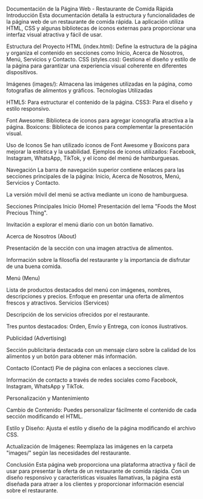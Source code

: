 Documentación de la Página Web - Restaurante de Comida Rápida
Introducción
Esta documentación detalla la estructura y funcionalidades de la página web de un restaurante de comida rápida. La aplicación utiliza HTML, CSS y algunas bibliotecas de iconos externas para proporcionar una interfaz visual atractiva y fácil de usar.

Estructura del Proyecto
HTML (index.html): Define la estructura de la página y organiza el contenido en secciones como Inicio, Acerca de Nosotros, Menú, Servicios y Contacto.
CSS (styles.css): Gestiona el diseño y estilo de la página para garantizar una experiencia visual coherente en diferentes dispositivos.


Imágenes (images/): Almacena las imágenes utilizadas en la página, como fotografías de alimentos y gráficos.
Tecnologías Utilizadas

HTML5: Para estructurar el contenido de la página.
CSS3: Para el diseño y estilo responsivo.

Font Awesome: Biblioteca de iconos para agregar iconografía atractiva a la página.
Boxicons: Biblioteca de iconos para complementar la presentación visual.

Uso de Iconos
Se han utilizado íconos de Font Awesome y Boxicons para mejorar la estética y la usabilidad.
Ejemplos de iconos utilizados: Facebook, Instagram, WhatsApp, TikTok, y el ícono del menú de hamburguesas.

Navegación
La barra de navegación superior contiene enlaces para las secciones principales de la página: Inicio, Acerca de Nosotros, Menú, Servicios y Contacto.

La versión móvil del menú se activa mediante un icono de hamburguesa.

Secciones Principales
Inicio (Home)
Presentación del lema "Foods the Most Precious Thing".

Invitación a explorar el menú diario con un botón llamativo.

Acerca de Nosotros (About)

Presentación de la sección con una imagen atractiva de alimentos.

Información sobre la filosofía del restaurante y la importancia de disfrutar de una buena comida.

Menú (Menu)

Lista de productos destacados del menú con imágenes, nombres, descripciones y precios.
Enfoque en presentar una oferta de alimentos frescos y atractivos.
Servicios (Services)

Descripción de los servicios ofrecidos por el restaurante.

Tres puntos destacados: Orden, Envío y Entrega, con íconos ilustrativos.

Publicidad (Advertising)

Sección publicitaria destacada con un mensaje claro sobre la calidad de los alimentos y un botón para obtener más información.

Contacto (Contact)
Pie de página con enlaces a secciones clave.

Información de contacto a través de redes sociales como Facebook, Instagram, WhatsApp y TikTok.

Personalización y Mantenimiento

Cambio de Contenido: Puedes personalizar fácilmente el contenido de cada sección modificando el HTML.

Estilo y Diseño: Ajusta el estilo y diseño de la página modificando el archivo CSS.

Actualización de Imágenes: Reemplaza las imágenes en la carpeta "images/" según las necesidades del restaurante.

Conclusión
Esta página web proporciona una plataforma atractiva y fácil de usar para presentar la oferta de un restaurante de comida rápida. Con un diseño responsivo y características visuales llamativas, la página está diseñada para atraer a los clientes y proporcionar información esencial sobre el restaurante.
